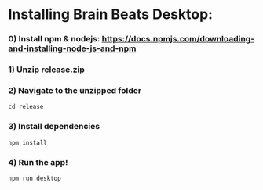 # Installing Brain Beats Desktop: 
### 0) Install npm & nodejs: https://docs.npmjs.com/downloading-and-installing-node-js-and-npm
### 1) Unzip release.zip
### 2) Navigate to the unzipped folder
```
cd release
```
### 3) Install dependencies
```
npm install
```
### 4) Run the app!
```
npm run desktop
```
